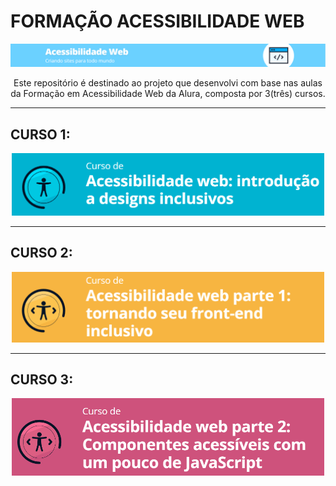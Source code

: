# FORMAÇÃO ACESSIBILIDADE WEB 

<p align="center">
  <a href="https://cursos.alura.com.br/formacao-acessibilidade-web">
    <img src="img/logo-readme.png"/>
  </a>
</p>

<p align="center">Este repositório é destinado ao projeto que desenvolvi com base nas aulas da Formação em Acessibilidade Web da Alura, composta por 3(três) cursos. </p>

<hr>

## CURSO 1:

<p align="center">
    <img src="img/curso1.png" width=500px/>
</p>

<hr>

## CURSO 2:
<p align="center">
    <img src="img/curso2.png" width=500px/>
</p>

<hr>

## CURSO 3: 
<p align="center">
    <img src="img/curso3.png" width=500px/>
</p>